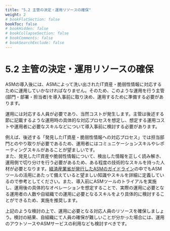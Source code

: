 ```yaml
---
title: "5.2 主管の決定・運用リソースの確保"
weight: 2
# bookFlatSection: false
bookToc: false
# bookHidden: false
# bookCollapseSection: false
# bookComments: false
# bookSearchExclude: false
---
```

# 5.2 主管の決定・運用リソースの確保

ASMの導入後には、ASMによって洗い出されたIT資産・脆弱性情報に対応するために運用していかなければなりません。そのため、このような運用を行う主管(部門・部署・担当者)を導入事前に取り決め、運用するために準備する必要があります。

運用には対応する人員が必要であり、当然コストが発生します。主管は後述する節に記載するような運用時の具体的な対応プロセスを想定し、想定する運用コストや運用者に必要なスキルなどについて導入事前に検討する必要があります。

例えば、後述する「発見したIT資産・脆弱性情報への対応プロセス」では担当部門とのやり取りが必要であるため、運用者にはコミュニケーションスキルやレポーティングスキルがあることが望ましいです。  
また、発見したIT資産や脆弱性情報について、検出した情報を正しく読み解き、運用側で切り分けを行う必要があるため、ある程度の技術的なスキルを持った人材が必要となります。[経済産業省が発行したASMのガイドライン](https://www.meti.go.jp/press/2023/05/20230529001/20230529001.html)の中でもASMツールの活用にあたって備えていると望ましい知識やスキルを詳細に定義しているので参考としてください。また、導入前にASMツールのトライアルを実施し、運用後の具体的なオペレーションを想定することで、実際の運用に必要となる運用者の人数や自組織での運用に必要となるスキルをより具体的に検討することができるため、実施を推奨します。

上記のような検討の上で、運用に必要となる対応人員のリソースを確保しましょう。検討の結果、自組織にて人員の確保が難しいことが分かった場合には、運用のアウトソースやASMサービスの利用なども検討すべきです。
